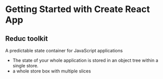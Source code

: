 # Getting Started with Create React App
## Reduc toolkit
A predictable state container for JavaScript applications

- The state of your whole application is stored in an object tree within a single store. 
- a whole store box with multiple slices
 
